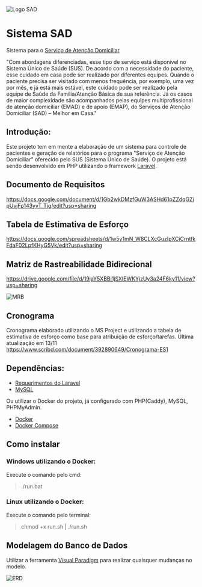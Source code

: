 ![Logo SAD](https://i.imgur.com/6bDlrWe.png)

# Sistema SAD
Sistema para o [Serviço de Atenção Domiciliar](http://portalms.saude.gov.br/acoes-e-programas/melhor-em-casa-servico-de-atencao-domiciliar/atencao-domiciliar)

"Com abordagens diferenciadas, esse tipo de serviço está disponível no Sistema Único de Saúde (SUS). De acordo com a necessidade do paciente, esse cuidado em casa pode ser realizado por diferentes equipes. Quando o paciente precisa ser visitado com menos frequência, por exemplo, uma vez por mês, e já está mais estável, este cuidado pode ser realizado pela equipe de Saúde da Família/Atenção Básica de sua referência. Já os casos de maior complexidade são acompanhados pelas equipes multiprofissional de atenção domiciliar (EMAD) e de apoio (EMAP), do Serviços de Atenção Domiciliar (SAD) – Melhor em Casa."

## Introdução:

Este projeto tem em mente a elaboração de um sistema para controle de pacientes e geração de relatórios para o programa "Serviço de Atenção Domiciliar" oferecido pelo SUS (Sistema Único de Saúde). O projeto está sendo desenvolvido em PHP utilizando o framework [Laravel](https://laravel.com/).

## Documento de Requisitos
https://docs.google.com/document/d/1Gb2wkDMzfGuW3ASHd61pZZdqGZjpUvjFp143yvT_Tjg/edit?usp=sharing

## Tabela de Estimativa de Esforço  
https://docs.google.com/spreadsheets/d/1w5y1mN_W8CLXcGuzIpXCiCrntfkFdaF02LpfKHyG5Vk/edit?usp=sharing

## Matriz de Rastreabilidade Bidirecional
https://drive.google.com/file/d/19jaY5XBBi1jSXIEWKYjzUy3a24F6ky11/view?usp=sharing

![MRB](https://i.imgur.com/R6iMzOB.png)

## Cronograma
Cronograma elaborado utilizando o MS Project e utilizando a tabela de estimativa de esforço como base para atribuição de esforço/tarefas. Última atualização em 13/11
https://www.scribd.com/document/392890649/Cronograma-ES1

## Dependências:
- [Requerimentos do Laravel](https://laravel.com/docs/5.7#server-requirements)
- [MySQL](https://www.mysql.com/)

Ou utilizar o Docker do projeto, já configurado com PHP(Caddy), MySQL, PHPMyAdmin.
- [Docker](https://docs.docker.com/get-started/)
- [Docker Compose](https://docs.docker.com/compose/)

## Como instalar

### Windows utilizando o Docker: 
Execute o comando pelo cmd:

>./run.bat

### Linux utilizando o Docker:
Execute o comando pelo terminal:

>chmod +x run.sh | ./run.sh

## Modelagem do Banco de Dados

Utilizar a ferramenta [Visual Paradigm](https://www.visual-paradigm.com/download/community.jsp) para realizar quaisquer mudanças no modelo.

![ERD](https://i.imgur.com/mWLVSmz.jpg)
